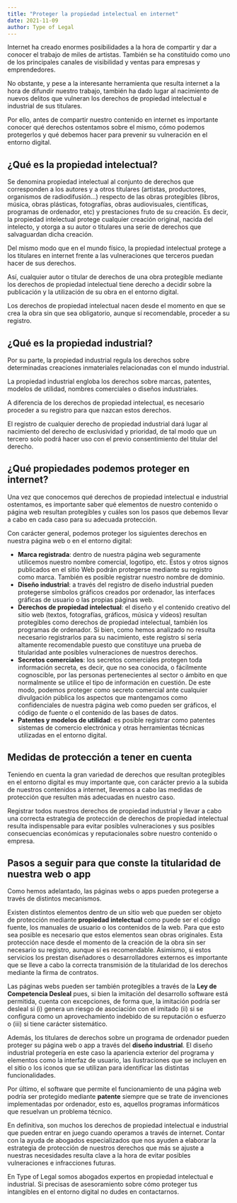 ```yaml
---
title: "Proteger la propiedad intelectual en internet"
date: 2021-11-09
author: Type of Legal
---
```


Internet ha creado enormes posibilidades a la hora de compartir y dar a conocer el trabajo de miles de artistas. También se ha constituido como uno de los principales canales de visibilidad y ventas para empresas y emprendedores.

No obstante, y pese a la interesante herramienta que resulta internet a la hora de difundir nuestro trabajo, también ha dado lugar al nacimiento de nuevos delitos que vulneran los derechos de propiedad intelectual e industrial de sus titulares.

Por ello, antes de compartir nuestro contenido en internet es importante conocer qué derechos ostentamos sobre el mismo, cómo podemos protegerlos y qué debemos hacer para prevenir su vulneración en el entorno digital.

**¿Qué es la propiedad intelectual?**
-------------------------------------

Se denomina propiedad intelectual al conjunto de derechos que corresponden a los autores y a otros titulares (artistas, productores, organismos de radiodifusión...) respecto de las obras protegibles (libros, música, obras plásticas, fotografías, obras audiovisuales, científicas, programas de ordenador, etc) y prestaciones fruto de su creación. Es decir, la propiedad intelectual protege cualquier creación original, nacida del intelecto, y otorga a su autor o titulares una serie de derechos que salvaguardan dicha creación.

Del mismo modo que en el mundo físico, la propiedad intelectual protege a los titulares en internet frente a las vulneraciones que terceros puedan hacer de sus derechos.

Así, cualquier autor o titular de derechos de una obra protegible mediante los derechos de propiedad intelectual tiene derecho a decidir sobre la publicación y la utilización de su obra en el entorno digital.

Los derechos de propiedad intelectual nacen desde el momento en que se crea la obra sin que sea obligatorio, aunque sí recomendable, proceder a su registro.

**¿Qué es la propiedad industrial?**
------------------------------------

Por su parte, la propiedad industrial regula los derechos sobre determinadas creaciones inmateriales relacionadas con el mundo industrial.

La propiedad industrial engloba los derechos sobre marcas, patentes, modelos de utilidad, nombres comerciales o diseños industriales.

A diferencia de los derechos de propiedad intelectual, es necesario proceder a su registro para que nazcan estos derechos.

El registro de cualquier derecho de propiedad industrial dará lugar al nacimiento del derecho de exclusividad y prioridad, de tal modo que un tercero solo podrá hacer uso con el previo consentimiento del titular del derecho.

**¿Qué propiedades podemos proteger en internet?**
--------------------------------------------------

Una vez que conocemos qué derechos de propiedad intelectual e industrial ostentamos, es importante saber qué elementos de nuestro contenido o página web resultan protegibles y cuáles son los pasos que debemos llevar a cabo en cada caso para su adecuada protección.

Con carácter general, podemos proteger los siguientes derechos en nuestra página web o en el entorno digital:

*   **Marca registrada**: dentro de nuestra página web seguramente utilicemos nuestro nombre comercial, logotipo, etc. Estos y otros signos publicados en el sitio Web podrán protegerse mediante su registro como marca. También es posible registrar nuestro nombre de dominio.
*   **Diseño industrial**: a través del registro de diseño industrial pueden protegerse símbolos gráficos creados por ordenador, las interfaces gráficas de usuario o las propias páginas web.
*   **Derechos de propiedad intelectual**: el diseño y el contenido creativo del sitio web (textos, fotografías, gráficos, música y vídeos) resultan protegibles como derechos de propiedad intelectual, también los programas de ordenador. Si bien, como hemos analizado no resulta necesario registrarlos para su nacimiento, este registro sí sería altamente recomendable puesto que constituye una prueba de titularidad ante posibles vulneraciones de nuestros derechos.
*   **Secretos comerciales**: los secretos comerciales protegen toda información secreta, es decir, que no sea conocida, o fácilmente cognoscible, por las personas pertenecientes al sector o ámbito en que normalmente se utilice el tipo de información en cuestión. De este modo, podemos proteger como secreto comercial ante cualquier divulgación pública los aspectos que mantengamos como confidenciales de nuestra página web como pueden ser gráficos, el código de fuente o el contenido de las bases de datos.
*   **Patentes y modelos de utilidad**: es posible registrar como patentes sistemas de comercio electrónica y otras herramientas técnicas utilizadas en el entorno digital.

**Medidas de protección a tener en cuenta**
-------------------------------------------

Teniendo en cuenta la gran variedad de derechos que resultan protegibles en el entorno digital es muy importante que, con carácter previo a la subida de nuestros contenidos a internet, llevemos a cabo las medidas de protección que resulten más adecuadas en nuestro caso.

Registrar todos nuestros derechos de propiedad industrial y llevar a cabo una correcta estrategia de protección de derechos de propiedad intelectual resulta indispensable para evitar posibles vulneraciones y sus posibles consecuencias económicas y reputacionales sobre nuestro contenido o empresa.

**Pasos a seguir para que conste la titularidad de nuestra web o app**
----------------------------------------------------------------------

Como hemos adelantado, las páginas webs o apps pueden protegerse a través de distintos mecanismos.

Existen distintos elementos dentro de un sitio web que pueden ser objeto de protección mediante **propiedad intelectual** como puede ser el código fuente, los manuales de usuario o los contenidos de la web. Para que esto sea posible es necesario que estos elementos sean obras originales. Esta protección nace desde el momento de la creación de la obra sin ser necesario su registro, aunque sí es recomendable. Asimismo, si estos servicios los prestan diseñadores o desarrolladores externos es importante que se lleve a cabo la correcta transmisión de la titularidad de los derechos mediante la firma de contratos.

Las páginas webs pueden ser también protegibles a través de la **Ley de Competencia Desleal** pues, si bien la imitación del desarrollo software está permitida, cuenta con excepciones, de forma que, la imitación podría ser desleal si (i) genera un riesgo de asociación con el imitado (ii) si se configura como un aprovechamiento indebido de su reputación o esfuerzo o (iii) si tiene carácter sistemático.

Además, los titulares de derechos sobre un programa de ordenador pueden proteger su página web o app a través del **diseño industrial**. El diseño industrial protegería en este caso la apariencia exterior del programa y elementos como la interfaz de usuario, las ilustraciones que se incluyen en el sitio o los iconos que se utilizan para identificar las distintas funcionalidades.

Por último, el software que permite el funcionamiento de una página web podría ser protegido mediante **patente** siempre que se trate de invenciones implementadas por ordenador, esto es, aquellos programas informáticos que resuelvan un problema técnico.

En definitiva, son muchos los derechos de propiedad intelectual e industrial que pueden entrar en juego cuando operamos a través de internet. Contar con la ayuda de abogados especializados que nos ayuden a elaborar la estrategia de protección de nuestros derechos que más se ajuste a nuestras necesidades resulta clave a la hora de evitar posibles vulneraciones e infracciones futuras.

En Type of Legal somos abogados expertos en propiedad intelectual e industrial. Si precisas de asesoramiento sobre cómo proteger tus intangibles en el entorno digital no dudes en contactarnos.
